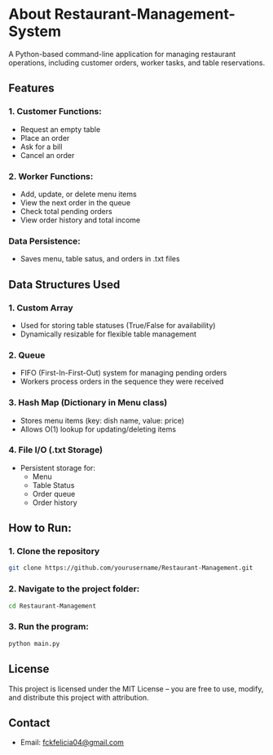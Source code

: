 # About Restaurant-Management-System

A Python-based command-line application for managing restaurant operations, including customer orders, worker tasks, and table reservations.

## Features
### 1. Customer Functions:
* Request an empty table
* Place an order
* Ask for a bill
* Cancel an order

### 2. Worker Functions:
* Add, update, or delete menu items
* View the next order in the queue
* Check total pending orders
* View order history and total income

### Data Persistence: 
* Saves menu, table satus, and orders in .txt files

## Data Structures Used
### 1. Custom Array 
* Used for storing table statuses (True/False for availability)
* Dynamically resizable for flexible table management

### 2. Queue
* FIFO (First-In-First-Out) system for managing pending orders
* Workers process orders in the sequence they were received

### 3. Hash Map (Dictionary in Menu class)
* Stores menu items (key: dish name, value: price)
* Allows O(1) lookup for updating/deleting items

### 4. File I/O (.txt Storage)
* Persistent storage for:
  * Menu
  * Table Status
  * Order queue
  * Order history
 
## How to Run:
### 1. Clone the repository
```sh
git clone https://github.com/yourusername/Restaurant-Management.git 
```
### 2. Navigate to the project folder:
```sh
cd Restaurant-Management 
```

### 3. Run the program:
```sh
python main.py 
```

## License
This project is licensed under the MIT License – you are free to use, modify, and distribute this project with attribution.

## Contact
* Email: fckfelicia04@gmail.com
